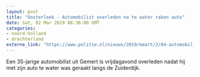 ```yaml
---
layout: post
title: "Oosterleek - Automobilist overleden na te water raken auto"
date: Sat, 02 Mar 2019 08:36:00 GMT
categories: 
- noord-holland 
- drechterland 
externe_link: "https://www.politie.nl/nieuws/2019/maart/2/04-automobilist-overleden-na-te-water-raken-auto.html"
---
```


Een 35-jarige automobilist uit Gemert is vrijdagavond overleden nadat hij met zijn auto te water was geraakt langs de Zuiderdijk.

